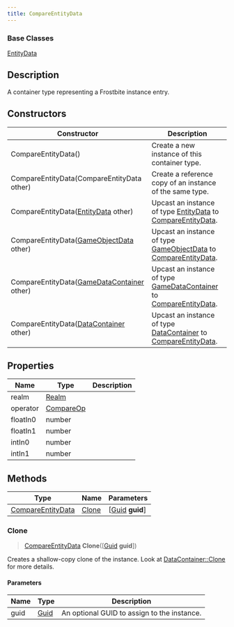 ```yaml
---
title: CompareEntityData
---
```

### Base Classes

[EntityData](EntityData)

## Description

A container type representing a Frostbite instance entry.

## Constructors

| Constructor                                                                  | Description                                                                                                               |
| ---------------------------------------------------------------------------- | ------------------------------------------------------------------------------------------------------------------------- |
| CompareEntityData()                                                          | Create a new instance of this container type.                                                                             |
| CompareEntityData(CompareEntityData other)                                   | Create a reference copy of an instance of the same type.                                                                  |
| CompareEntityData([EntityData](EntityData) other)                            | Upcast an instance of type [EntityData](EntityData) to [CompareEntityData](CompareEntityData).                            |
| CompareEntityData([GameObjectData](GameObjectData) other)                    | Upcast an instance of type [GameObjectData](GameObjectData) to [CompareEntityData](CompareEntityData).                    |
| CompareEntityData([GameDataContainer](GameDataContainer) other)              | Upcast an instance of type [GameDataContainer](GameDataContainer) to [CompareEntityData](CompareEntityData).              |
| CompareEntityData([DataContainer](/vext/ref/shared/class/datacontainer) other) | Upcast an instance of type [DataContainer](/vext/ref/shared/class/datacontainer) to [CompareEntityData](CompareEntityData). |

## Properties

| Name     | Type                   | Description |
| -------- | ---------------------- | ----------- |
| realm    | [Realm](Realm)         |             |
| operator | [CompareOp](CompareOp) |             |
| floatIn0 | number                 |             |
| floatIn1 | number                 |             |
| intIn0   | number                 |             |
| intIn1   | number                 |             |

## Methods

| Type                                   | Name            | Parameters                                     |
| -------------------------------------- | --------------- | ---------------------------------------------- |
| [CompareEntityData](CompareEntityData) | [Clone](#clone) | \[[Guid](/vext/ref/shared/class/guid) **guid**\] |

### Clone

> [CompareEntityData](CompareEntityData) **Clone**(\[[Guid](/vext/ref/shared/class/guid) **guid**\])

Creates a shallow-copy clone of the instance. Look at [DataContainer::Clone](/vext/ref/shared/class/datacontainer#clone) for more details.

#### Parameters

| Name | Type         | Description                                 |
| ---- | ------------ | ------------------------------------------- |
| guid | [Guid](Guid) | An optional GUID to assign to the instance. |
